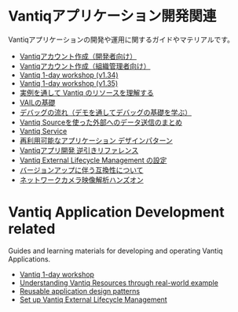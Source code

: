 # Vantiqアプリケーション開発関連
Vantiqアプリケーションの開発や運用に関するガイドやマテリアルです。
- [Vantiqアカウント作成（開発者向け）](./1-day-workshop/docs/jp/0-01_Prep_for_Account.md)
- [Vantiqアカウント作成（組織管理者向け）](./1-day-workshop/docs/jp/0-02_Prep_for_Dev_account.md)
- [Vantiq 1-day workshop (v1.34)](./1-day-workshop/docs/jp/readme.md)
- [Vantiq 1-day workshop (v1.35)](./1-day-workshop-135/docs/jp/readme.md)
- [実例を通して Vantiq のリソースを理解する](./vantiq-resources-introduction/docs/jp/Vantiq_resources_introduction.md)
- [VAILの基礎](./docs/jp/vail_basics.md)
- [デバッグの流れ（デモを通してデバッグの基礎を学ぶ）](./docs/jp/debug_demo.md)
- [Vantiq Sourceを使った外部へのデータ送信のまとめ](./docs/jp/data_sending.md)
- [Vantiq Service](./docs/jp/vantiq-service.md)
- [再利用可能なアプリケーション デザインパターン](./docs/jp/reusable-design-patterns.md)
- [Vantiqアプリ開発 逆引きリファレンス](./docs/jp/reverse-lookup.md)
- [Vantiq External Lifecycle Management の設定](./docs/jp/Vantiq_ExtLifecycleManagement_SetupProcedure.md)
- [バージョンアップに伴う互換性について](./docs/jp/incompatibilities.md)
- [ネットワークカメラ映像解析ハンズオン](./vantiq-videostream/docs/jp/hands-on-lab.md)


# Vantiq Application Development related
Guides and learning materials for developing and operating Vantiq Applications.
- [Vantiq 1-day workshop](./1-day-workshop/docs/eng/readme.md)
- [Understanding Vantiq Resources through real-world example](./vantiq-resources-introduction/docs/eng/Vantiq_resources_introduction.md)
- [Reusable application design patterns](./docs/eng/reusable-design-patterns.md)
- [Set up Vantiq External Lifecycle Management](./docs/eng/Vantiq_ExtLifecycleManagement_SetupProcedure.md)
